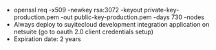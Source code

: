 - openssl req -x509 -newkey rsa:3072 -keyout private-key-production.pem -out public-key-production.pem -days 730 -nodes
- Always deploy to suyitecloud development integration application on netsuite (go to oauth 2.0 client credentials setup)
- Expiration date: 2 years
